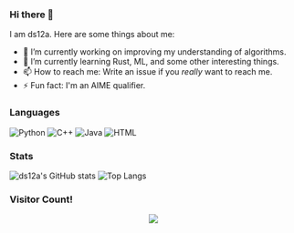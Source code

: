 ### Hi there 👋

I am ds12a. Here are some things about me:

- 🔭 I’m currently working on improving my understanding of algorithms.
- 🌱 I’m currently learning Rust, ML, and some other interesting things.
- 📫 How to reach me: Write an issue if you *really* want to reach me.
- ⚡ Fun fact: I'm an AIME qualifier.

### Languages

![Python](https://img.shields.io/badge/-Python-4B8BBE?&logo=Python&logoColor=fff)
![C++](https://img.shields.io/badge/-C++-00599C?&logo=c%2b%2b)
![Java](https://img.shields.io/badge/Java-ED8B00?style=for-the-badge&logo=java&logoColor=white)
![HTML](https://img.shields.io/badge/HTML-239120?style=for-the-badge&logo=html5&logoColor=white)

### Stats

![ds12a's GitHub stats](https://github-readme-stats.vercel.app/api?username=ds12a&show_icons=true&theme=codeSTACKr)
![Top Langs](https://github-readme-stats.vercel.app/api/top-langs/?username=ds12a&layout=compact&theme=codeSTACKr)

### Visitor Count!
<p align="center"> 
  <img src="https://profile-counter.glitch.me/ds12a/count.svg" />
</p>

